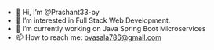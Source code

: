 - 👋 Hi, I’m @Prashant33-py
- 👀 I’m interested in Full Stack Web Development.
- 🌱 I’m currently working on Java Spring Boot Microservices
- 📫 How to reach me: pvasala786@gmail.com

<!---
Prashant33-py/Prashant33-py is a ✨ special ✨ repository because its `README.md` (this file) appears on your GitHub profile.
You can click the Preview link to take a look at your changes.
--->
